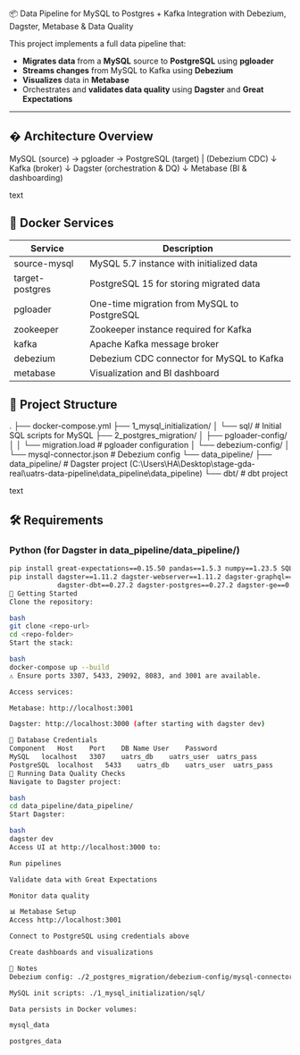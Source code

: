  📦 Data Pipeline for MySQL to Postgres + Kafka Integration with Debezium, Dagster, Metabase & Data Quality

This project implements a full data pipeline that:

- **Migrates data** from a **MySQL** source to **PostgreSQL** using **pgloader**
- **Streams changes** from MySQL to Kafka using **Debezium**
- **Visualizes** data in **Metabase**
- Orchestrates and **validates data quality** using **Dagster** and **Great Expectations**

---

## � Architecture Overview
MySQL (source) → pgloader → PostgreSQL (target)
|
(Debezium CDC)
↓
Kafka (broker)
↓
Dagster (orchestration & DQ)
↓
Metabase (BI & dashboarding)

text

## 🐳 Docker Services

| Service          | Description                                      |
|------------------|--------------------------------------------------|
| source-mysql     | MySQL 5.7 instance with initialized data         |
| target-postgres  | PostgreSQL 15 for storing migrated data          |
| pgloader         | One-time migration from MySQL to PostgreSQL      |
| zookeeper        | Zookeeper instance required for Kafka            |
| kafka            | Apache Kafka message broker                      |
| debezium         | Debezium CDC connector for MySQL to Kafka        |
| metabase         | Visualization and BI dashboard                   |

## 📁 Project Structure
.
├── docker-compose.yml
├── 1_mysql_initialization/
│ └── sql/ # Initial SQL scripts for MySQL
├── 2_postgres_migration/
│ ├── pgloader-config/
│ │ └── migration.load # pgloader configuration
│ └── debezium-config/
│ └── mysql-connector.json # Debezium config
└── data_pipeline/
├── data_pipeline/ # Dagster project (C:\Users\HA\Desktop\stage-gda-real\uatrs-data-pipeline\data_pipeline\data_pipeline)
└── dbt/ # dbt project

text

## 🛠️ Requirements

### Python (for Dagster in data_pipeline/data_pipeline/)
```bash
pip install great-expectations==0.15.50 pandas==1.5.3 numpy==1.23.5 SQLAlchemy==1.4.5
pip install dagster==1.11.2 dagster-webserver==1.11.2 dagster-graphql==1.11.2 \
            dagster-dbt==0.27.2 dagster-postgres==0.27.2 dagster-ge==0.27.2
🚀 Getting Started
Clone the repository:

bash
git clone <repo-url>
cd <repo-folder>
Start the stack:

bash
docker-compose up --build
⚠️ Ensure ports 3307, 5433, 29092, 8083, and 3001 are available.

Access services:

Metabase: http://localhost:3001

Dagster: http://localhost:3000 (after starting with dagster dev)

🔐 Database Credentials
Component	Host	Port	DB Name	User	Password
MySQL	localhost	3307	uatrs_db	uatrs_user	uatrs_pass
PostgreSQL	localhost	5433	uatrs_db	uatrs_user	uatrs_pass
🧪 Running Data Quality Checks
Navigate to Dagster project:

bash
cd data_pipeline/data_pipeline/
Start Dagster:

bash
dagster dev
Access UI at http://localhost:3000 to:

Run pipelines

Validate data with Great Expectations

Monitor data quality

📊 Metabase Setup
Access http://localhost:3001

Connect to PostgreSQL using credentials above

Create dashboards and visualizations

📌 Notes
Debezium config: ./2_postgres_migration/debezium-config/mysql-connector.json

MySQL init scripts: ./1_mysql_initialization/sql/

Data persists in Docker volumes:

mysql_data

postgres_data
